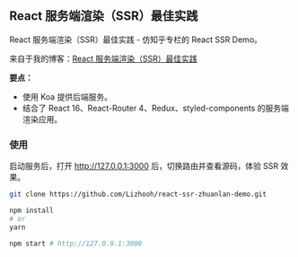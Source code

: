 
## React 服务端渲染（SSR）最佳实践
React 服务端渲染（SSR）最佳实践 - 仿知乎专栏的 React SSR Demo。

来自于我的博客：[React 服务端渲染（SSR）最佳实践](http://me.lizhooh.com/2018/01/28/React/Universal%20%E5%90%8C%E6%9E%84/React%20%E6%9C%8D%E5%8A%A1%E7%AB%AF%E6%B8%B2%E6%9F%93%EF%BC%88SSR%EF%BC%89%E6%9C%80%E4%BD%B3%E5%AE%9E%E8%B7%B5/)

**要点：**
- 使用 Koa 提供后端服务。
- 结合了 React 16、React-Router 4、Redux、styled-components 的服务端渲染应用。

### 使用
启动服务后，打开 http://127.0.0.1:3000 后，切换路由并查看源码，体验 SSR 效果。

```bash
git clone https://github.com/Lizhooh/react-ssr-zhuanlan-demo.git

npm install
# or
yarn

npm start # http://127.0.0.1:3000
```

